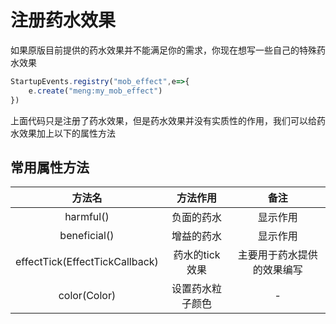 # 注册药水效果
如果原版目前提供的药水效果并不能满足你的需求，你现在想写一些自己的特殊药水效果
```js
StartupEvents.registry("mob_effect",e=>{
    e.create("meng:my_mob_effect")
})
```
上面代码只是注册了药水效果，但是药水效果并没有实质性的作用，我们可以给药水效果加上以下的属性方法
## 常用属性方法
|  方法名 | 方法作用 | 备注 |
| :--------: | :-------: | :------: |
| harmful() | 负面的药水 | 显示作用 | 
| beneficial() | 增益的药水 | 显示作用 |
| effectTick(EffectTickCallback) | 药水的tick效果 | 主要用于药水提供的效果编写 |
| color(Color) | 设置药水粒子颜色 | - |